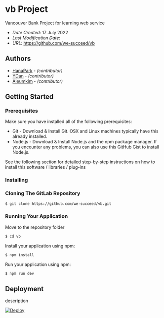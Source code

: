 # vb Project

Vancouver Bank Project for learning web service

* *Date Created*: 17 July 2022
* *Last Modification Date*: 
* *URL*: https://github.com/we-succeed/vb


## Authors

* [HanaPark](smilecana@hotmail.com) - *(contributor)*
* [YDan](danyou623@gmail.com) - *(contributor)*
* [Aleumkim]() - *(contributor)*


## Getting Started

### Prerequisites

Make sure you have installed all of the following prerequisites:

* Git - Download & Install Git. OSX and Linux machines typically have this already installed.
* Node.js - Download & Install Node.js and the npm package manager. If you encounter any problems, you can also use this GitHub Gist to install Node.js.

See the following section for detailed step-by-step instructions on how to install this software / libraries / plug-ins

### Installing

### Cloning The GitLab Repository
```bash
$ git clone https://github.com/we-succeed/vb.git
```

### Running Your Application
Move to the repository folder
```bash
$ cd vb
```

Install your application using npm:
```bash
$ npm install
```

Run your application using npm:
```bash
$ npm run dev
```

## Deployment

description

[![Deploy](https://www.herokucdn.com/deploy/button.svg)]()


